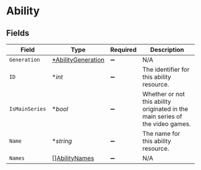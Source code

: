 # Ability


## Fields

| Field                                                                         | Type                                                                          | Required                                                                      | Description                                                                   |
| ----------------------------------------------------------------------------- | ----------------------------------------------------------------------------- | ----------------------------------------------------------------------------- | ----------------------------------------------------------------------------- |
| `Generation`                                                                  | [*AbilityGeneration](../../models/shared/abilitygeneration.md)                | :heavy_minus_sign:                                                            | N/A                                                                           |
| `ID`                                                                          | **int*                                                                        | :heavy_minus_sign:                                                            | The identifier for this ability resource.                                     |
| `IsMainSeries`                                                                | **bool*                                                                       | :heavy_minus_sign:                                                            | Whether or not this ability originated in the main series of the video games. |
| `Name`                                                                        | **string*                                                                     | :heavy_minus_sign:                                                            | The name for this ability resource.                                           |
| `Names`                                                                       | [][AbilityNames](../../models/shared/abilitynames.md)                         | :heavy_minus_sign:                                                            | N/A                                                                           |